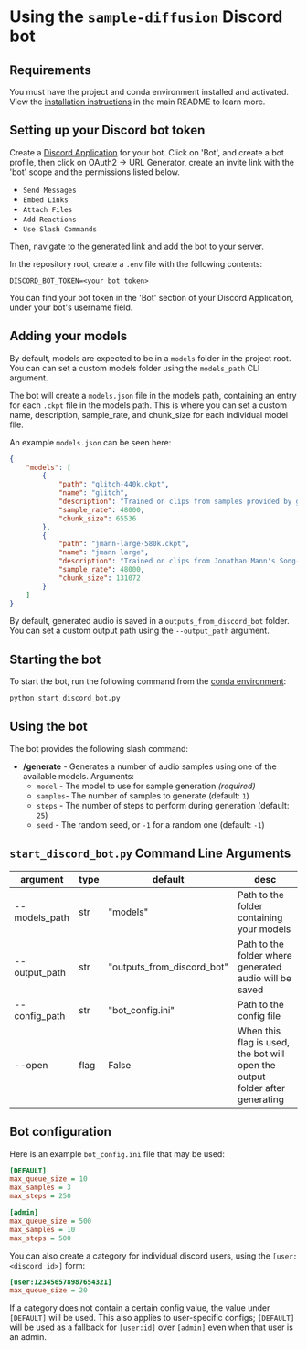 # Using the `sample-diffusion` Discord bot

## Requirements

You must have the project and conda environment installed and activated. View the [installation instructions](https://github.com/sudosilico/sample-diffusion#installation) in the main README to learn more.

## Setting up your Discord bot token

Create a [Discord Application](https://discord.com/developers/applications/) for your bot. Click on 'Bot', and create a bot profile, then click on OAuth2 -> URL Generator, create an invite link with the 'bot' scope and the permissions listed below.

- `Send Messages`
- `Embed Links`
- `Attach Files`
- `Add Reactions`
- `Use Slash Commands`

Then, navigate to the generated link and add the bot to your server.

In the repository root, create a `.env` file with the following contents:

```
DISCORD_BOT_TOKEN=<your bot token>
```

You can find your bot token in the 'Bot' section of your Discord Application, under your bot's username field.

## Adding your models

By default, models are expected to be in a `models` folder in the project root. You can can set a custom models folder using the `models_path` CLI argument.

The bot will create a `models.json` file in the models path, containing an entry for each `.ckpt` file in the models path. This is where you can set a custom name, description, sample_rate, and chunk_size for each individual model file.

An example `models.json` can be seen here:

```json
{
    "models": [
        {
            "path": "glitch-440k.ckpt",
            "name": "glitch",
            "description": "Trained on clips from samples provided by glitch.cool",
            "sample_rate": 48000,
            "chunk_size": 65536
        },
        {
            "path": "jmann-large-580k.ckpt",
            "name": "jmann large",
            "description": "Trained on clips from Jonathan Mann's Song-A-Day project",
            "sample_rate": 48000,
            "chunk_size": 131072
        }
    ]
}
```

By default, generated audio is saved in a `outputs_from_discord_bot` folder. You can set a custom output path using the `--output_path` argument.

## Starting the bot

To start the bot, run the following command from the [conda environment](https://github.com/sudosilico/sample-diffusion#installation):

```sh
python start_discord_bot.py
```

## Using the bot

The bot provides the following slash command:

- **/generate** - Generates a number of audio samples using one of the available models. Arguments:
    - `model` - The model to use for sample generation _(required)_
    - `samples`- The number of samples to generate (default: `1`)
    - `steps` - The number of steps to perform during generation (default: `25`)
    - `seed` - The random seed, or `-1` for a random one (default: `-1`)

## `start_discord_bot.py` Command Line Arguments

| argument | type | default | desc |
| --- | --- | --- | --- |
| --models_path | str | "models" | Path to the folder containing your models |
| --output_path | str | "outputs_from_discord_bot" | Path to the folder where generated audio will be saved |
| --config_path | str | "bot_config.ini" | Path to the config file |
| --open | flag | False | When this flag is used, the bot will open the output folder after generating |

## Bot configuration

Here is an example `bot_config.ini` file that may be used:

```ini
[DEFAULT]
max_queue_size = 10
max_samples = 3
max_steps = 250

[admin]
max_queue_size = 500
max_samples = 10
max_steps = 500
```

You can also create a category for individual discord users, using the `[user:<discord id>]` form:

```ini
[user:123456578987654321]
max_queue_size = 20
```

If a category does not contain a certain config value, the value under `[DEFAULT]` will be used. This also applies to user-specific configs; `[DEFAULT]` will be used as a fallback for `[user:id]` over `[admin]` even when that user is an admin. 